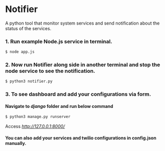 # Notifier
A python tool that monitor system services and send notification about the status of the services.

### 1. Run example Node.js service in terminal.

```bash
$ node app.js
```

### 2. Now run Notifier along side in another terminal and stop the node service to see the notification.

```bash
$ python3 notifier.py
```

### 3. To see dashboard and add your configurations via form.
 #### Navigate to *django* folder and run below command

  ```bash
  $ python3 manage.py runserver
  ```
  Access *http://127.0.0.1:8000/*

#### You can also add your services and twilio configurations in config.json manually.


